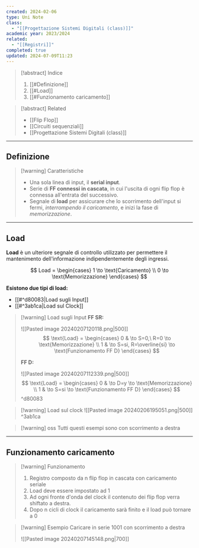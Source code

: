 ```yaml
---
created: 2024-02-06
type: Uni Note
class:
  - "[[Progettazione Sistemi Digitali (class)]]"
academic year: 2023/2024
related:
  - "[[Registri]]"
completed: true
updated: 2024-07-09T11:23
---
```

>[!abstract] Indice
>1. [[#Definizione]]
>2. [[#Load]]
>3. [[#Funzionamento caricamento]]

>[!abstract] Related
>- [[Flip Flop]]
>- [[Circuiti sequenziali]]
>- [[Progettazione Sistemi Digitali (class)]]

---
## Definizione

>[!warning] Caratteristiche
>- Una sola linea di input, il **serial input**. 
>- Serie di **FF connessi in cascata**, in cui l'uscita di ogni flip flop è connessa all'entrata del successivo.
>- Segnale di **load** per assicurare che lo scorrimento dell'input si fermi, *interrompendo il caricamento*, e inizi la fase di *memorizzazione*.

---
## Load
**Load** è un ulteriore segnale di controllo utilizzato per permettere il mantenimento dell'informazione indipendentemente degli ingressi.

$$
Load = \begin{cases} 
1 \to \text{Caricamento} \\
0 \to  \text{Memorizzazione}
\end{cases}
$$

**Esistono due tipi di load:**
- [[#^d80083|Load sugli Input]]
- [[#^3ab1ca|Load sul Clock]]

>[!warning] Load sugli Input
>**FF SR:** 
>
>![[Pasted image 20240207120118.png|500]]
>$$
>\text{Load} = \begin{cases}
>0 & \to S=0,\ R=0 \to \text{Memorizzazione} \\
>1 & \to S=si, R=\overline{si} \to \text{Funzionamento FF D}
>\end{cases} 
>$$
>
>**FF D:** 
>
>![[Pasted image 20240207112339.png|500]]
>$$ 
>\text{Load} = \begin{cases}
>0 & \to D=y \to \text{Memorizzazione} \\
>1 & \to S=si \to \text{Funzionamento FF D}
>\end{cases}
>$$
^d80083

>[!warning] Load sul clock
>![[Pasted image 20240206195051.png|500]]
^3ab1ca

 >[!warning] oss
 >Tutti questi esempi sono con scorrimento a destra

---
## Funzionamento caricamento

>[!warning] Funzionamento 
> 1. Registro composto da n flip flop in cascata con caricamento seriale
> 2. Load deve essere impostato ad 1 
> 3. Ad ogni fronte d'onda del clock il contenuto dei flip flop verra shiftato a destra.
> 4.  Dopo n cicli di clock il caricamento sarà finito e il load può tornare a 0

>[!warning] Esempio
>Caricare in serie 1001 con scorrimento a destra
>
>![[Pasted image 20240207145148.png|700]]
